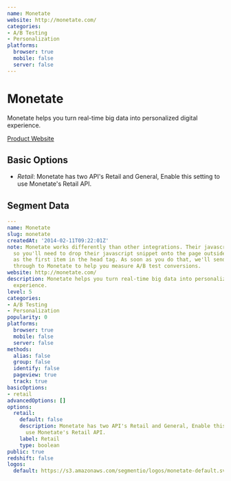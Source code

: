 ```yaml
---
name: Monetate
website: http://monetate.com/
categories:
- A/B Testing
- Personalization
platforms:
  browser: true
  mobile: false
  server: false
---
```


# Monetate

Monetate helps you turn real-time big data into personalized digital experience.

[Product Website](http://monetate.com/)

## Basic Options

- *Retail*: Monetate has two API's Retail and General, Enable this setting to use Monetate's Retail API.


## Segment Data
```yaml
---
name: Monetate
slug: monetate
createdAt: '2014-02-11T09:22:01Z'
note: Monetate works differently than other integrations. Their javascript is synchronous,
  so you'll need to drop their javascript snippet onto the page outside of Segment
  as the first item in the head tag. As soon as you do that, we'll send custom events
  through to Monetate to help you measure A/B test conversions.
website: http://monetate.com/
description: Monetate helps you turn real-time big data into personalized digital
  experience.
level: 5
categories:
- A/B Testing
- Personalization
popularity: 0
platforms:
  browser: true
  mobile: false
  server: false
methods:
  alias: false
  group: false
  identify: false
  pageview: true
  track: true
basicOptions:
- retail
advancedOptions: []
options:
  retail:
    default: false
    description: Monetate has two API's Retail and General, Enable this setting to
      use Monetate's Retail API.
    label: Retail
    type: boolean
public: true
redshift: false
logos:
  default: https://s3.amazonaws.com/segmentio/logos/monetate-default.svg

```

